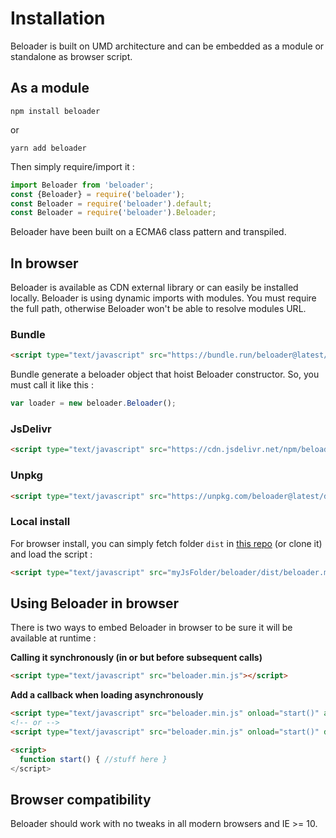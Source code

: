 # Installation

Beloader is built on UMD architecture and can be embedded as a module or standalone as browser script.

## As a module
```
npm install beloader
```

or
```
yarn add beloader
```

Then simply require/import it :
```javascript
import Beloader from 'beloader';
const {Beloader} = require('beloader');
const Beloader = require('beloader').default;
const Beloader = require('beloader').Beloader;
```

Beloader have been built on a ECMA6 class pattern and transpiled.

## In browser
Beloader is available as CDN external library or can easily be installed locally. Beloader is using dynamic imports
with modules. You must require the full path, otherwise Beloader won't be able to resolve modules URL.

### Bundle
```html
<script type="text/javascript" src="https://bundle.run/beloader@latest/dist/beloader.min.js"></script>
```
Bundle generate a beloader object that hoist Beloader constructor. So, you must call it like this :
```javascript
var loader = new beloader.Beloader();
```

### JsDelivr
```html
<script type="text/javascript" src="https://cdn.jsdelivr.net/npm/beloader@latest/dist/beloader.min.js"></script>
```

### Unpkg
```html
<script type="text/javascript" src="https://unpkg.com/beloader@latest/dist/beloader.min.js"></script>
```

### Local install
For browser install, you can simply fetch folder `dist` in [this repo](https://github.com/liqueurdetoile/beloader) (or clone it) and load the script :
```html
<script type="text/javascript" src="myJsFolder/beloader/dist/beloader.min.js"></script>
```

## Using Beloader in browser
There is two ways to embed Beloader in browser to be sure it will be available at runtime :

__Calling it synchronously (in <HEAD> or <BODY> but before subsequent calls)__

```html
<script type="text/javascript" src="beloader.min.js"></script>
```

__Add a callback when loading asynchronously__

```html
<script type="text/javascript" src="beloader.min.js" onload="start()" async></script>
<!-- or -->
<script type="text/javascript" src="beloader.min.js" onload="start()" defer></script>

<script>
  function start() { //stuff here }
</script>
```

## Browser compatibility
Beloader should work with no tweaks in all modern browsers and IE >= 10.